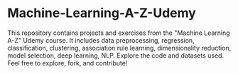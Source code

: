 # Machine-Learning-A-Z-Udemy
This repository contains projects and exercises from the "Machine Learning A-Z" Udemy course. It includes data preprocessing, regression, classification, clustering, association rule learning, dimensionality reduction, model selection, deep learning, NLP. Explore the code and datasets used. Feel free to explore, fork, and contribute!
